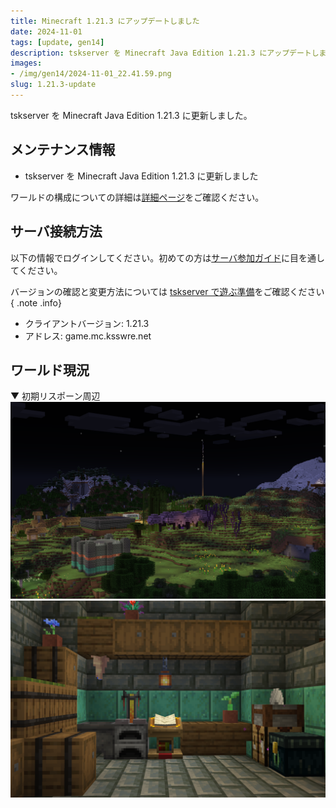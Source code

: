 ```yaml
---
title: Minecraft 1.21.3 にアップデートしました
date: 2024-11-01
tags: [update, gen14]
description: tskserver を Minecraft Java Edition 1.21.3 にアップデートしました。
images:
- /img/gen14/2024-11-01_22.41.59.png
slug: 1.21.3-update
---
```


tskserver を Minecraft Java Edition 1.21.3 に更新しました。
<!--more-->

## メンテナンス情報

- tskserver を Minecraft Java Edition 1.21.3 に更新しました

ワールドの構成についての詳細は[詳細ページ](/worlds/gen14)をご確認ください。

## サーバ接続方法

以下の情報でログインしてください。初めての方は[サーバ参加ガイド](/introduction)に目を通してください。

バージョンの確認と変更方法については [tskserver で遊ぶ準備](/introduction/prepare)をご確認ください
{ .note .info}

* クライアントバージョン: 1.21.3
* アドレス: game.mc.ksswre.net

## ワールド現況
▼ 初期リスポーン周辺
![](/img/gen14/2024-11-01_22.47.36.png)
![](/img/gen14/2024-11-01_22.41.59.png)